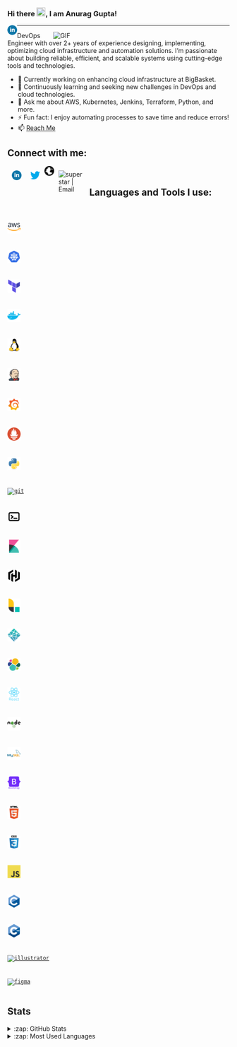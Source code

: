 ### Hi there <img src="https://raw.githubusercontent.com/MartinHeinz/MartinHeinz/master/wave.gif" width="20px" height="20px">, I am Anurag Gupta!

<a href="https://www.linkedin.com/in/anurag-gupta-19100/">
  <img align="left" alt="LinkedIN" width="22px" src="https://raw.githubusercontent.com/anurag19100/anurag19100/master/assets/icon/linkedin-svgrepo-com.svg" />
</a>

---

<img align="right" alt="GIF" src="https://media.giphy.com/media/qgQUggAC3Pfv687qPC/giphy.gif" width="400" />

<p  align="left">

<!-- [Codechef](https://www.codechef.com/users/ayushm17) [Leetcode](https://leetcode.com/meharayush37/) -->
DevOps Engineer with over 2+ years of experience designing, implementing, optimizing cloud infrastructure and automation solutions. I’m passionate about building reliable, efficient, and scalable systems using cutting-edge tools and technologies.
- 🔭 Currently working on enhancing cloud infrastructure at BigBasket.
- 🌱 Continuously learning and seeking new challenges in DevOps and cloud technologies.
- 💬 Ask me about AWS, Kubernetes, Jenkins, Terraform, Python, and more.
- ⚡ Fun fact: I enjoy automating processes to save time and reduce errors!
- 📫 [Reach Me](mailto:anurag19100@gmail.com)
<!-- - ⚡ Stalk me at [Codeforces](https://codeforces.com/profile/_Blitzar_)  -->

<!-- I am a pre-final C.S.E. student at IIIT Naya Raipur, who has solid foundations in Data Structures and Algorithms with a decent knowledge of MERN stack and experience in building interactive and user-centered websites designs. Also interested in Machine Learning and graphics design. A team player who loves to work with people from different domains and learn from their experiences.
- 📫 How to reach me: [@Superstar_1_1](https://twitter.com/Superstar_1_1)
Currently Looking for a software intern position in similiar domain. -->
</p>

## Connect with me:

[<img align="left" alt="superstar | LinkedIn" width="22px" style = "padding:10px;" src="https://raw.githubusercontent.com/anurag19100/anurag19100/master/assets/icon/linkedin-svgrepo-com.svg" />][linkedin]
[<img align="left" alt="superstar | Twitter" width="22px" style = "padding:10px;" src="https://raw.githubusercontent.com/anurag19100/anurag19100/master/assets/icon/twitter-color-svgrepo-com.svg" />][twitter]
[<img align="left" alt="superstar | portfolio" width="22px" src="https://raw.githubusercontent.com/iconic/open-iconic/master/svg/globe.svg" />][portfolio]
<a target="_blank" href="mailto:anurag19100@gmail.com"><img align="left" alt="superstar | Email" width="60px" style = "padding:10px;" src="https://img.shields.io/badge/-Gmail-D14836?style=for-the-badge&logo=Gmail&logoColor=white" /></a>
<br>

<!--
## Connect with me:
<p align="left" >
<a href="https://www.linkedin.com/in/anurag19100/" target="_blank" rel="noreferrer"  > <img src="https://cdn.jsdelivr.net/npm/simple-icons@v3/icons/linkedin.svg"" alt="nextjs" height="30" style="margin-right: 200px;"/> </a>
<a href="https://twitter.com/Superstar_1_1" target="_blank" rel="noreferrer" "> <img src="https://cdn.jsdelivr.net/npm/simple-icons@v3/icons/twitter.svg"" alt="nextjs" height="30" style="margin-right: 20px;"/> </a>
<a href="https://anurag-cv.netlify.app/" target="_blank" rel="noreferrer" > <img src="https://raw.githubusercontent.com/iconic/open-iconic/master/svg/globe.svg" alt="nextjs" height="30" style="margin-right: 20px;"/> </a>
</p>

<br /> -->

## Languages and Tools I use:

<p align="left">

<code> <a href="https://reactjs.org/" target="_blank" rel="noreferrer"> <img src="https://raw.githubusercontent.com/anurag19100/anurag19100/master/assets/icon/aws-svgrepo-com.svg" alt="react" height="30"/> </a> </code>
<code> <a href="https://reactjs.org/" target="_blank" rel="noreferrer"> <img src="https://raw.githubusercontent.com/anurag19100/anurag19100/master/assets/icon/kubernetes-svgrepo-com.svg" alt="react" height="30"/> </a> </code>
<code> <a href="https://reactjs.org/" target="_blank" rel="noreferrer"> <img src="https://raw.githubusercontent.com/anurag19100/anurag19100/master/assets/icon/terraform-icon-svgrepo-com.svg" alt="react" height="30"/> </a> </code>
<code> <a href="https://reactjs.org/" target="_blank" rel="noreferrer"> <img src="https://raw.githubusercontent.com/anurag19100/anurag19100/master/assets/icon/docker-svgrepo-com (2).svg" alt="react" height="30"/> </a> </code>
<code> <a href="https://www.linux.org/" target="_blank" rel="noreferrer" > <img src="https://raw.githubusercontent.com/devicons/devicon/master/icons/linux/linux-original.svg" alt="linux" height="30"/> </a> </code>
<code> <a href="https://reactjs.org/" target="_blank" rel="noreferrer"> <img src="https://raw.githubusercontent.com/anurag19100/anurag19100/master/assets/icon/jenkins-svgrepo-com (1).svg" alt="react" height="30"/> </a> </code>
<code> <a href="https://reactjs.org/" target="_blank" rel="noreferrer"> <img src="https://raw.githubusercontent.com/anurag19100/anurag19100/master/assets/icon/grafana-svgrepo-com.svg" alt="react" height="30"/> </a> </code>
<code> <a href="https://reactjs.org/" target="_blank" rel="noreferrer"> <img src="https://raw.githubusercontent.com/anurag19100/anurag19100/master/assets/icon/prometheus-svgrepo-com (2).svg" alt="react" height="30"/> </a> </code>
<code> <a href="https://www.python.org" target="_blank" rel="noreferrer" > <img src="https://raw.githubusercontent.com/devicons/devicon/master/icons/python/python-original.svg" alt="python" width="30" height= "30"/> </a> </code>
<code> <a href="https://git-scm.com/" target="_blank" rel="noreferrer" > <img src="https://user-images.githubusercontent.com/64637806/118023892-f8a3ab80-b355-11eb-9d15-387bb21416ea.png" alt="git" height="30"/> </a> </code>
<code> <a href="https://reactjs.org/" target="_blank" rel="noreferrer"> <img src="https://raw.githubusercontent.com/anurag19100/anurag19100/master/assets/icon/terminal-svgrepo-com.svg" alt="react" height="30"/> </a> </code>
<code> <a href="https://reactjs.org/" target="_blank" rel="noreferrer"> <img src="https://raw.githubusercontent.com/anurag19100/anurag19100/master/assets/icon/kibana-svgrepo-com.svg" alt="react" height="30"/> </a> </code>
<code> <a href="https://reactjs.org/" target="_blank" rel="noreferrer"> <img src="https://raw.githubusercontent.com/anurag19100/anurag19100/master/assets/icon/hashicorp-svgrepo-com.svg" alt="react" height="30"/> </a> </code>
<code> <a href="https://reactjs.org/" target="_blank" rel="noreferrer"> <img src="https://raw.githubusercontent.com/anurag19100/anurag19100/master/assets/icon/logstash-svgrepo-com.svg" alt="react" height="30"/> </a> </code>
<code> <a href="https://reactjs.org/" target="_blank" rel="noreferrer"> <img src="https://raw.githubusercontent.com/anurag19100/anurag19100/master/assets/icon/netlify-svgrepo-com.svg" alt="react" height="30"/> </a> </code>
<code> <a href="https://reactjs.org/" target="_blank" rel="noreferrer"> <img src="https://raw.githubusercontent.com/anurag19100/anurag19100/master/assets/icon/elasticsearch-logo-svgrepo-com.svg" alt="react" height="30"/> </a> </code>
<code> <a href="https://reactjs.org/" target="_blank" rel="noreferrer" > <img src="https://raw.githubusercontent.com/devicons/devicon/master/icons/react/react-original-wordmark.svg" alt="react" height="30"/> </a> </code>
<code> <a href="https://nodejs.org" target="_blank" rel="noreferrer" > <img src="https://raw.githubusercontent.com/devicons/devicon/master/icons/nodejs/nodejs-original-wordmark.svg" alt="nodejs" height="30"/> </a> </code>
<code> <a href="https://www.mysql.com/" target="_blank" rel="noreferrer" > <img src="https://raw.githubusercontent.com/devicons/devicon/master/icons/mysql/mysql-original-wordmark.svg" alt="mysql" height="30"/> </a> </code>
<code> <a href="https://getbootstrap.com" target="_blank" rel="noreferrer" > <img src="https://raw.githubusercontent.com/devicons/devicon/master/icons/bootstrap/bootstrap-plain-wordmark.svg" alt="bootstrap" height="30"/> </a> </code>
<code> <a href="https://www.w3.org/html/" target="_blank" rel="noreferrer" > <img src="https://raw.githubusercontent.com/devicons/devicon/master/icons/html5/html5-original-wordmark.svg" alt="html5" height="30"/> </a> </code>
<code> <a href="https://www.w3schools.com/css/" target="_blank" rel="noreferrer" > <img src="https://raw.githubusercontent.com/devicons/devicon/master/icons/css3/css3-original-wordmark.svg" alt="css3" height="30"/> </a> </code>
<code> <a href="https://developer.mozilla.org/en-US/docs/Web/JavaScript" target="_blank" rel="noreferrer" > <img src="https://raw.githubusercontent.com/devicons/devicon/master/icons/javascript/javascript-original.svg" alt="javascript" height="30"/> </a> </code>
<code> <a href="https://www.cprogramming.com/" target="_blank" rel="noreferrer" > <img src="https://raw.githubusercontent.com/devicons/devicon/master/icons/c/c-original.svg" alt="c" height="30"/> </a> </code>
<code> <a href="https://www.w3schools.com/cpp/" target="_blank" rel="noreferrer" > <img src="https://raw.githubusercontent.com/devicons/devicon/master/icons/cplusplus/cplusplus-original.svg" alt="cplusplus" height="30"/> </a> </code>
<code> <a href="https://www.adobe.com/in/products/illustrator.html" target="_blank" rel="noreferrer" > <img src="https://www.vectorlogo.zone/logos/adobe_illustrator/adobe_illustrator-icon.svg" alt="illustrator" height="30"/> </a> </code>
<code> <a href="https://www.figma.com/" target="_blank" rel="noreferrer" > <img src="https://www.vectorlogo.zone/logos/figma/figma-icon.svg" alt="figma" height="30"/> </a> </code>


</p>

<!-- ## :eyes: How can I connect with you?

You can email me through <code> <a href="mailto: agsuperstar1142@gmail.com">Gmail</a>

or you can DM me on [Twitter](https://twitter.com/vanzasetia). You can talk to me about coding in general.

I also has joined the [Frontend Mentor Slack Community](https://frontendmentor.slack.com), you can chat with me there too.

<p align="left">
  <code> <a href="mailto:agsuperstar1142@gmail.com" target="_blank"><img src="https://git.io/JrCxc" alt="Gmail." width="auto" height="60px"></a> &nbsp;
  <code> <a href="https://twitter.com/vanzasetia" target="_blank"><img src="https://git.io/JrCAv" alt="Twitter." height="60px"></a> &nbsp;
  <img src="https://git.io/JrCp7" alt="Slack." height="60px">
</p>
-- -->

<!-- ## &#x1f4c8; My GitHub Stats

[![Top Langs](https://github-readme-stats.vercel.app/api/top-langs/?username=super1-1star&theme=radical)](https://github.com/anuraghazra/github-readme-stats)
[![Catalin's GitHub stats](https://github-readme-stats.vercel.app/api?username=super1-1star&theme=radical)](https://github.com/anuraghazra/github-readme-stats) -->

## Stats

<details>
  <summary>:zap: GitHub Stats</summary>

  <img align="left" alt="Harshitha's GitHub Stats" src="https://github-readme-stats.vercel.app/api?username=anurag19100&show_icons=true&hide_border=true" />

</details>

<details>
  <summary>:zap: Most Used Languages</summary>

<img align="left" alt="Harshitha's GitHub Top Languages" src="https://github-readme-stats.vercel.app/api/top-langs/?username=anurag19100" />

</details>

[linkedin]: https://www.linkedin.com/in/anurag19100/
[twitter]: https://twitter.com/anuragg19100
[portfolio]: https://anurag-cv.netlify.app/

